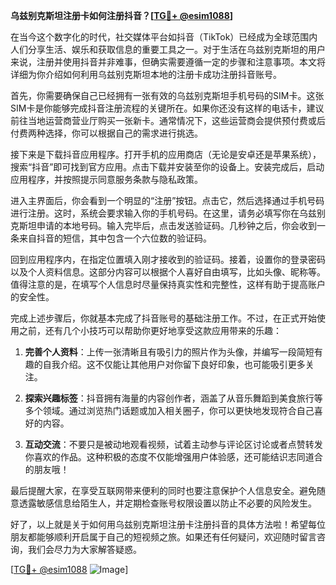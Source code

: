 **乌兹别克斯坦注册卡如何注册抖音？[[TG💪+ @esim1088](https://t.me/s/esim1088)]**

在当今这个数字化的时代，社交媒体平台如抖音（TikTok）已经成为全球范围内人们分享生活、娱乐和获取信息的重要工具之一。对于生活在乌兹别克斯坦的用户来说，注册并使用抖音并非难事，但确实需要遵循一定的步骤和注意事项。本文将详细为你介绍如何利用乌兹别克斯坦本地的注册卡成功注册抖音账号。

首先，你需要确保自己已经拥有一张有效的乌兹别克斯坦手机号码的SIM卡。这张SIM卡是你能够完成抖音注册流程的关键所在。如果你还没有这样的电话卡，建议前往当地运营商营业厅购买一张新卡。通常情况下，这些运营商会提供预付费或后付费两种选择，你可以根据自己的需求进行挑选。

接下来是下载抖音应用程序。打开手机的应用商店（无论是安卓还是苹果系统），搜索“抖音”即可找到官方应用。点击下载并安装至你的设备上。安装完成后，启动应用程序，并按照提示同意服务条款与隐私政策。

进入主界面后，你会看到一个明显的“注册”按钮。点击它，然后选择通过手机号码进行注册。这时，系统会要求输入你的手机号码。在这里，请务必填写你在乌兹别克斯坦申请的本地号码。输入完毕后，点击发送验证码。几秒钟之后，你会收到一条来自抖音的短信，其中包含一个六位数的验证码。

回到应用程序内，在指定位置填入刚才接收到的验证码。接着，设置你的登录密码以及个人资料信息。这部分内容可以根据个人喜好自由填写，比如头像、昵称等。值得注意的是，在填写个人信息时尽量保持真实性和完整性，这样有助于提高账户的安全性。

完成上述步骤后，你就基本完成了抖音账号的基础注册工作。不过，在正式开始使用之前，还有几个小技巧可以帮助你更好地享受这款应用带来的乐趣：

1. **完善个人资料**：上传一张清晰且有吸引力的照片作为头像，并编写一段简短有趣的自我介绍。这不仅能让其他用户对你留下良好印象，也可能吸引更多关注。
   
2. **探索兴趣标签**：抖音拥有海量的内容创作者，涵盖了从音乐舞蹈到美食旅行等多个领域。通过浏览热门话题或加入相关圈子，你可以更快地发现符合自己喜好的内容。
   
3. **互动交流**：不要只是被动地观看视频，试着主动参与评论区讨论或者点赞转发你喜欢的作品。这种积极的态度不仅能增强用户体验感，还可能结识志同道合的朋友哦！

最后提醒大家，在享受互联网带来便利的同时也要注意保护个人信息安全。避免随意透露敏感信息给陌生人，并定期检查账号权限设置以防止不必要的风险发生。

好了，以上就是关于如何用乌兹别克斯坦注册卡注册抖音的具体方法啦！希望每位朋友都能够顺利开启属于自己的短视频之旅。如果还有任何疑问，欢迎随时留言咨询，我们会尽力为大家解答疑惑。

[[TG💪+ @esim1088](https://t.me/s/esim1088) ![Image](https://i.postimg.cc/4NQfJmqS/Snipaste-2025-05-13-00-14-12.png)]